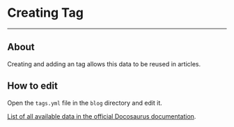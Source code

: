 # Creating Tag

___

## About

Creating and adding an tag allows this data to be reused in articles.

## How to edit

Open the `tags.yml` file in the `blog` directory and edit it.

[List of all available data in the official Docosaurus documentation](https://docusaurus.io/docs/blog#blog-post-tags).
